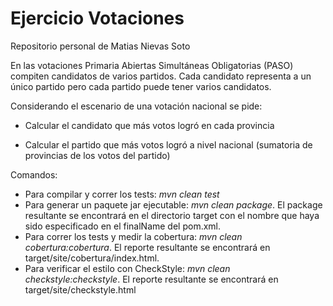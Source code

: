 Ejercicio Votaciones
===========
Repositorio personal de Matias Nievas Soto

En las votaciones Primaria Abiertas Simultáneas Obligatorias (PASO) compiten candidatos de varios partidos. 
Cada candidato representa a un único partido pero cada partido puede tener varios candidatos.

Considerando el escenario de una votación nacional se pide:

* Calcular el candidato que más votos logró en cada provincia

* Calcular el partido que más votos logró a nivel nacional (sumatoria de provincias de los votos del partido)

Comandos:

* Para compilar y correr los tests: _mvn clean test_
* Para generar un paquete jar ejecutable: _mvn clean package_. El package resultante se encontrará en el directorio target con el nombre que haya sido especificado en el finalName del pom.xml.
* Para correr los tests y medir la cobertura: _mvn clean cobertura:cobertura_. El reporte resultante se encontrará en target/site/cobertura/index.html.
* Para verificar el estilo con CheckStyle: _mvn clean checkstyle:checkstyle_. El reporte resultante se encontrará en target/site/checkstyle.html
